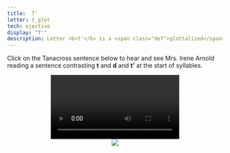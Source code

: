 ```yaml
---
title:  T'
letter: t_glot
tech: ejective
display: "T'"
description: Letter <b>t'</b> is a <span class="def">glottalized</span> or <span class="def"><a href="javascript:tech('ejective');">ejective</a></span> sound. It it pronounced like <b>t</b> except with the vocal folds tightly closed so that air is released with a sudden burst or popping sound. Tanacross <b>t'</b> occurs only at the beginning of a syllable.
---
```


			
Click on the Tanacross sentence below to hear and see Mrs. Irene Arnold reading a sentence contrasting <b>t</b> and <b>d</b> and <b>t'</b> at the start of syllables.
		
<center>
<video src="{{ site.vidpath }}t-d-t-glot-sent.mp4" controls>Your browser does not support video.</video><br/><img src="{{ site.baseurl }}/assets/gif/t_d_t_glot_sent.gif" border="0"/>
</center>

			
						